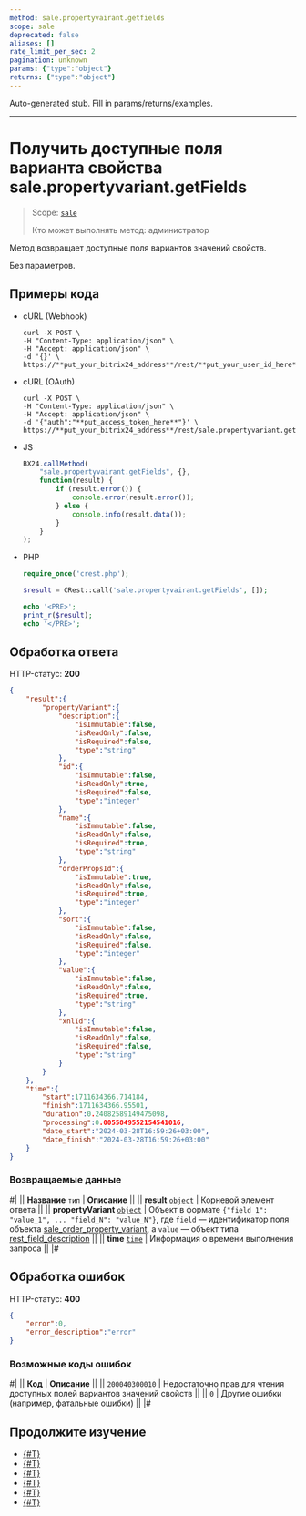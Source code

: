 ```yaml
---
method: sale.propertyvairant.getfields
scope: sale
deprecated: false
aliases: []
rate_limit_per_sec: 2
pagination: unknown
params: {"type":"object"}
returns: {"type":"object"}
---
```


Auto-generated stub. Fill in params/returns/examples.

---

# Получить доступные поля варианта свойства sale.propertyvariant.getFields

> Scope: [`sale`](../../scopes/permissions.md)
>
> Кто может выполнять метод: администратор

Метод возвращает доступные поля вариантов значений свойств.

Без параметров.

## Примеры кода





- cURL (Webhook)

    ```http
    curl -X POST \
    -H "Content-Type: application/json" \
    -H "Accept: application/json" \
    -d '{}' \
    https://**put_your_bitrix24_address**/rest/**put_your_user_id_here**/**put_your_webbhook_here**/sale.propertyvariant.getFields
    ```

- cURL (OAuth)

    ```http
    curl -X POST \
    -H "Content-Type: application/json" \
    -H "Accept: application/json" \
    -d '{"auth":"**put_access_token_here**"}' \
    https://**put_your_bitrix24_address**/rest/sale.propertyvariant.getFields
    ```

- JS

    ```js
    BX24.callMethod(
        "sale.propertyvairant.getFields", {},
        function(result) {
            if (result.error()) {
                console.error(result.error());
            } else {
                console.info(result.data());
            }
        }
    );
    ```

- PHP

    ```php
    require_once('crest.php');

    $result = CRest::call('sale.propertyvairant.getFields', []);

    echo '<PRE>';
    print_r($result);
    echo '</PRE>';
    ```



## Обработка ответа

HTTP-статус: **200**

```json
{
    "result":{
        "propertyVariant":{
            "description":{
                "isImmutable":false,
                "isReadOnly":false,
                "isRequired":false,
                "type":"string"
            },
            "id":{
                "isImmutable":false,
                "isReadOnly":true,
                "isRequired":false,
                "type":"integer"
            },
            "name":{
                "isImmutable":false,
                "isReadOnly":false,
                "isRequired":true,
                "type":"string"
            },
            "orderPropsId":{
                "isImmutable":true,
                "isReadOnly":false,
                "isRequired":true,
                "type":"integer"
            },
            "sort":{
                "isImmutable":false,
                "isReadOnly":false,
                "isRequired":false,
                "type":"integer"
            },
            "value":{
                "isImmutable":false,
                "isReadOnly":false,
                "isRequired":true,
                "type":"string"
            },
            "xnlId":{
                "isImmutable":false,
                "isReadOnly":false,
                "isRequired":false,
                "type":"string"
            }
        }
    },
    "time":{
        "start":1711634366.714184,
        "finish":1711634366.95501,
        "duration":0.24082589149475098,
        "processing":0.0055849552154541016,
        "date_start":"2024-03-28T16:59:26+03:00",
        "date_finish":"2024-03-28T16:59:26+03:00"
    }
}
```

### Возвращаемые данные

#|
|| **Название**
`тип` | **Описание** ||
|| **result**
[`object`](../../data-types.md) | Корневой элемент ответа ||
|| **propertyVariant**
[`object`](../../data-types.md) | Объект в формате `{"field_1": "value_1", ... "field_N": "value_N"}`, где `field` — идентификатор поля объекта [sale_order_property_variant](../data-types.md), а `value` — объект типа [rest_field_description](../data-types.md) ||
|| **time**
[`time`](../../data-types.md) | Информация о времени выполнения запроса ||
|#

## Обработка ошибок

HTTP-статус: **400**

```json
{
    "error":0,
    "error_description":"error"
}
```



### Возможные коды ошибок

#|
|| **Код** | **Описание** ||
|| `200040300010` | Недостаточно прав для чтения доступных полей вариантов значений свойств ||
|| `0` | Другие ошибки (например, фатальные ошибки) ||
|#



## Продолжите изучение

- [{#T}](./index.md)
- [{#T}](./sale-property-variant-add.md)
- [{#T}](./sale-property-variant-update.md)
- [{#T}](./sale-property-variant-list.md)
- [{#T}](./sale-property-variant-get.md)
- [{#T}](./sale-property-variant-delete.md)
